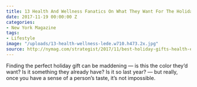 ```yaml
---
title: 13 Health And Wellness Fanatics On What They Want For The Holidays
date: 2017-11-19 00:00:00 Z
categories:
- New York Magazine
tags:
- Lifestyle
image: "/uploads/13-health-wellness-lede.w710.h473.2x.jpg"
source: http://nymag.com/strategist/2017/11/best-holiday-gifts-health-exercise-wellness-nuts.html
---
```


Finding the perfect holiday gift can be maddening — is this the color they’d want? Is it something they already have? Is it so last year? — but really, once you have a sense of a person’s taste, it’s not impossible.